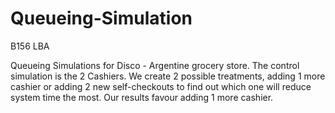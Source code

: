 # Queueing-Simulation
B156 LBA


Queueing Simulations for Disco - Argentine grocery store.
The control simulation is the 2 Cashiers.
We create 2 possible treatments, adding 1 more cashier or adding 2 new self-checkouts to find out which one will reduce system time the most.
Our results favour adding 1 more cashier.
